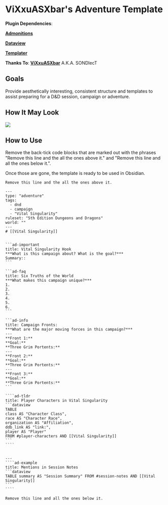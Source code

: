 # ViXxuASXbar's Adventure Template

**Plugin Dependencies**: 

[**Admonitions**](https://github.com/valentine195/obsidian-admonition)

[**Dataview**](https://github.com/blacksmithgu/obsidian-dataview)

[**Templater**](https://github.com/SilentVoid13/Templater)

**Thanks To**: [**ViXxuASXbar**](https://github.com/SONDLecT/obsidian-dm-templates) A.K.A. SONDlecT


## Goals
Provide aesthetically interesting, consistent structure and templates to assist preparing for a D&D session, campaign or adventure.


## How It May Look

![](_attachments/SONDLecT_Adventure.png)



## How to Use
Remove the back-tick code blocks that are marked out with the phrases "Remove this line and the all the ones above it." and "Remove this line and all the ones below it.". 

Once those are gone, the template is ready to be used in Obsidian. 


`````
Remove this line and the all the ones above it.

---
type: "adventure"
tags:
  - dnd
  - campaign
  - "Vital Singularity"
ruleset: "5th Edition Dungeons and Dragons"
world: ""
---
# [[Vital Singularity]]


```ad-important
title: Vital Singularity Hook
***What is this campaign about? What is the goal?***
Summary:: 
```

```ad-faq
title: Six Truths of the World
***What makes this campaign unique?***
1.
2.
3.
4.
5.
6.
```

```ad-info
title: Campaign Fronts:
***What are the major moving forces in this campaign?***
---
**Front 1:**
**Goal:**
**Three Grim Portents:**
---
**Front 2:**
**Goal:**
**Three Grim Portents:**
---
**Front 3:**
**Goal:**
**Three Grim Portents:**
```

````ad-tldr
title: Player Characters in Vital Singularity
```dataview
TABLE
class AS "Character Class",
race AS "Character Race",
organization AS "Affiliation",
ddb_link AS "link:",
player AS "Player"
FROM #player-characters AND [[Vital Singularity]]
```
````


---
````ad-example
title: Mentions in Session Notes
```dataview
TABLE summary AS "Session Summary" FROM #session-notes AND [[Vital Singularity]]
```
````

Remove this line and all the ones below it.
`````